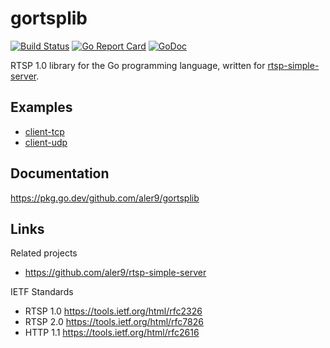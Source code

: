 
# gortsplib

[![Build Status](https://travis-ci.org/aler9/gortsplib.svg?branch=master)](https://travis-ci.org/aler9/gortsplib)
[![Go Report Card](https://goreportcard.com/badge/github.com/aler9/gortsplib)](https://goreportcard.com/report/github.com/aler9/gortsplib)
[![GoDoc](https://img.shields.io/badge/godoc-reference-blue)](https://pkg.go.dev/github.com/aler9/gortsplib?tab=doc)

RTSP 1.0 library for the Go programming language, written for [rtsp-simple-server](https://github.com/aler9/rtsp-simple-server).

## Examples

* [client-tcp](examples/client-tcp.go)
* [client-udp](examples/client-udp.go)

## Documentation

https://pkg.go.dev/github.com/aler9/gortsplib

## Links

Related projects
* https://github.com/aler9/rtsp-simple-server

IETF Standards
* RTSP 1.0 https://tools.ietf.org/html/rfc2326
* RTSP 2.0 https://tools.ietf.org/html/rfc7826
* HTTP 1.1 https://tools.ietf.org/html/rfc2616
